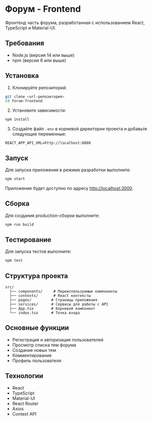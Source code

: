 # Форум - Frontend

Фронтенд часть форума, разработанная с использованием React, TypeScript и Material-UI.

## Требования

- Node.js (версия 14 или выше)
- npm (версия 6 или выше)

## Установка

1. Клонируйте репозиторий:
```bash
git clone <url-репозитория>
cd forum-frontend
```

2. Установите зависимости:
```bash
npm install
```

3. Создайте файл `.env` в корневой директории проекта и добавьте следующие переменные:
```
REACT_APP_API_URL=http://localhost:8080
```

## Запуск

Для запуска приложения в режиме разработки выполните:
```bash
npm start
```

Приложение будет доступно по адресу [http://localhost:3000](http://localhost:3000).

## Сборка

Для создания production-сборки выполните:
```bash
npm run build
```

## Тестирование

Для запуска тестов выполните:
```bash
npm test
```

## Структура проекта

```
src/
  ├── components/     # Переиспользуемые компоненты
  ├── contexts/       # React контексты
  ├── pages/         # Страницы приложения
  ├── services/      # Сервисы для работы с API
  ├── App.tsx        # Корневой компонент
  └── index.tsx      # Точка входа
```

## Основные функции

- Регистрация и авторизация пользователей
- Просмотр списка тем форума
- Создание новых тем
- Комментирование
- Профиль пользователя

## Технологии

- React
- TypeScript
- Material-UI
- React Router
- Axios
- Context API 